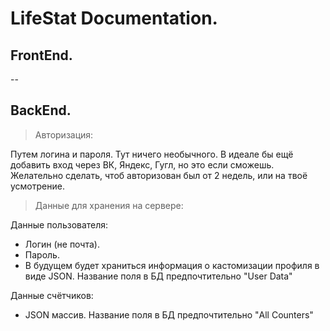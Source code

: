 # LifeStat Documentation.

## FrontEnd.

--

## BackEnd.

> Авторизация:

Путем логина и пароля. Тут ничего необычного.
В идеале бы ещё добавить вход через ВК, Яндекс, Гугл, но это если сможешь.
Желательно сделать, чтоб авторизован был от 2 недель, или на твоё усмотрение.

> Данные для хранения на сервере:

Данные пользователя:
- Логин (не почта).
- Пароль.
- В будущем будет храниться информация о кастомизации профиля в виде JSON.
Название поля в БД предпочтительно "User Data"

Данные счётчиков:
- JSON массив.
Название поля в БД предпочтительно "All Counters"
